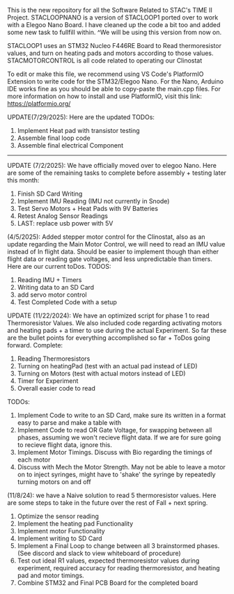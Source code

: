 This is the new repository for all the Software Related to STAC's TIME II Project.
STACLOOPNANO is a version of STACLOOP1 ported over to work with a Elegoo Nano Board. I have cleaned up the code a bit too and added some new task to fullfill within.
^We will be using this version from now on.

STACLOOP1 uses an STM32 Nucleo F446RE Board to Read thermoresistor values, and turn on heating pads and motors according to those values.
STACMOTORCONTROL is all code related to operating our Clinostat

To edit or make this file, we recommend using VS Code's PlatformIO Extension to write code for the STM32/Elegoo Nano. For the Nano, Arduino IDE works fine as you should be able to copy-paste the main.cpp files. For more information on how to install and use PlatformIO, visit this link: 
https://platformio.org/

UPDATE(7/29/2025): Here are the updated TODOs:
1. Implement Heat pad with transistor testing
2. Assemble final loop code
3. Assemble final electrical Component

----------------------------------------------------------------------------------------------------------------------------------------------------------------------------------------------------------------

UPDATE (7/2/2025): We have officially moved over to elegoo Nano. Here are some of the remaining tasks to complete before assembly + testing later this month:
1. Finish SD Card Writing
2. Implement IMU Reading (IMU not currently in Snode)
3. Test Servo Motors + Heat Pads with 9V Batteries
4. Retest Analog Sensor Readings
5. LAST: replace usb power with 5V

(4/5/2025): Added stepper motor control for the Clinostat, also as an update regarding the Main Motor Control, we will need to read an IMU value instead of In flight data. Should be easier to implement though than either flight data or reading gate voltages, and less unpredictable than timers. Here are our current toDos.
TODOS:
1. Reading IMU + Timers
2. Writing data to an SD Card
3. add servo motor control
4. Test Completed Code with a setup

UPDATE (11/22/2024): We have an optimized script for phase 1 to read Thermoresistor Values. We also included code regarding activating motors and heating pads + a timer to use during the actual Experiment. 
So far these are the bullet points for everything accomplished so far + ToDos going forward.
Complete:
1. Reading Thermoresistors
2. Turning on heatingPad (test with an actual pad instead of LED)
3. Turning on Motors (test with actual motors instead of LED)
4. Timer for Experiment
5. Overall easier code to read

TODOs:
1. Implement Code to write to an SD Card, make sure its written in a format easy to parse and make a table with
2. Implement Code to read OR Gate Voltage, for swapping between all phases, assuming we won't recieve flight data. If we are for sure going to recieve flight data, ignore this.
3. Implement Motor Timings. Discuss with Bio regarding the timings of each motor
4. Discuss with Mech the Motor Strength. May not be able to leave a motor on to inject syringes, might have to 'shake' the syringe by repeatedly turning motors on and off


(11/8/24): we have a Naive solution to read 5 thermoresistor values. Here are some steps to take in the future over the rest of Fall + next spring.

1. Optimize the sensor reading
2. Implement the heating pad Functionality
3. Implement motor Functionality
4. Implement writing to SD Card
5. Implement a Final Loop to change between all 3 brainstormed phases. (See discord and slack to view whiteboard of procedure)
6. Test out ideal R1 values, expected thermoresistor values during experiment, required accuracy for reading thermoresistor, and heating pad and motor timings. 
7. Combine STM32 and Final PCB Board for the completed board



